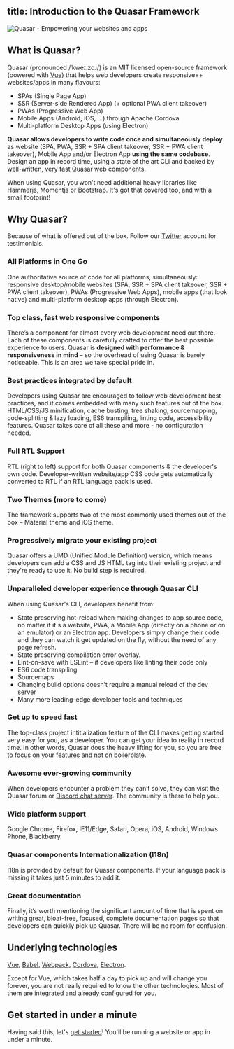 title: Introduction to the Quasar Framework
---

![Quasar - Empowering your websites and apps](/images/responsive-logo.png)

## What is Quasar?
Quasar (pronounced /ˈkweɪ.zɑɹ/) is an MIT licensed open-source framework (powered with [Vue](https://vuejs.org/)) that helps web developers create responsive++ websites/apps in many flavours:
* SPAs (Single Page App)
* SSR (Server-side Rendered App) (+ optional PWA client takeover)
* PWAs (Progressive Web App)
* Mobile Apps (Android, iOS, …) through Apache Cordova
* Multi-platform Desktop Apps (using Electron)

**Quasar allows developers to write code once and simultaneously deploy** as website (SPA, PWA, SSR + SPA client takeover, SSR + PWA client takeover), Mobile App and/or Electron App **using the same codebase**. Design an app in record time, using a state of the art CLI and backed by well-written, very fast Quasar web components.

When using Quasar, you won't need additional heavy libraries like Hammerjs, Momentjs or Bootstrap. It's got that covered too, and with a small footprint!

## Why Quasar?
Because of what is offered out of the box. Follow our [Twitter](https://twitter.com/quasarframework) account for testimonials.

### All Platforms in One Go
One authoritative source of code for all platforms, simultaneously: responsive desktop/mobile websites (SPA, SSR + SPA client takeover, SSR + PWA client takeover), PWAs (Progressive Web Apps), mobile apps (that look native) and multi-platform desktop apps (through Electron).

### Top class, fast web responsive components
There’s a component for almost every web development need out there. Each of these components is carefully crafted to offer the best possible experience to users. Quasar is **designed with performance & responsiveness in mind** – so the overhead of using Quasar is barely noticeable. This is an area we take special pride in.

### Best practices integrated by default
Developers using Quasar are encouraged to follow web development best practices, and it comes embedded with many such features out of the box. HTML/CSS/JS minification, cache busting, tree shaking, sourcemapping, code-splitting & lazy loading, ES6 transpiling, linting code, accessibility features. Quasar takes care of all these and more - no configuration needed.

### Full RTL Support
RTL (right to left) support for both Quasar components & the developer's own code. Developer-written website/app CSS code gets automatically converted to RTL if an RTL language pack is used.

### Two Themes (more to come)
The framework supports two of the most commonly used themes out of the box – Material theme and iOS theme.

### Progressively migrate your existing project
Quasar offers a UMD (Unified Module Definition) version, which means developers can add a CSS and JS HTML tag into their existing project and they're ready to use it. No build step is required.

### Unparalleled developer experience through Quasar CLI
When using Quasar's CLI, developers benefit from:
 * State preserving hot-reload when making changes to app source code, no matter if it's a website, PWA, a Mobile App (directly on a phone or on an emulator) or an Electron app. Developers simply change their code and they can watch it get updated on the fly, without the need of any page refresh.
 * State preserving compilation error overlay.
 * Lint-on-save with ESLint – if developers like linting their code only
 * ES6 code transpiling
 * Sourcemaps
 * Changing build options doesn’t require a manual reload of the dev server
 * Many more leading-edge developer tools and techniques

### Get up to speed fast
The top-class project intitialization feature of the CLI makes getting started very easy for you, as a developer. You can get your idea to reality in record time. In other words, Quasar does the heavy lifting for you, so you are free to focus on your features and not on boilerplate.

### Awesome ever-growing community
When developers encounter a problem they can’t solve, they can visit the Quasar forum or [Discord chat server](https://discord.gg/5TDhbDg). The community is there to help you.

### Wide platform support
Google Chrome, Firefox, IE11/Edge, Safari, Opera, iOS, Android, Windows Phone, Blackberry.

### Quasar components Internationalization (I18n)
I18n is provided by default for Quasar components. If your language pack is missing it takes just 5 minutes to add it.

### Great documentation
Finally, it’s worth mentioning the significant amount of time that is spent on writing great, bloat-free, focused, complete documentation pages so that developers can quickly pick up Quasar. There will be no room for confusion.

## Underlying technologies
[Vue](https://vuejs.org/), [Babel](https://babeljs.io/), [Webpack](https://webpack.js.org/), [Cordova](https://cordova.apache.org/), [Electron](https://electronjs.org/).

Except for Vue, which takes half a day to pick up and will change you forever, you are not really required to know the other technologies. Most of them are integrated and already configured for you.

## Get started in under a minute
Having said this, let's [get started](/guide/index.html)! You'll be running a website or app in under a minute.
